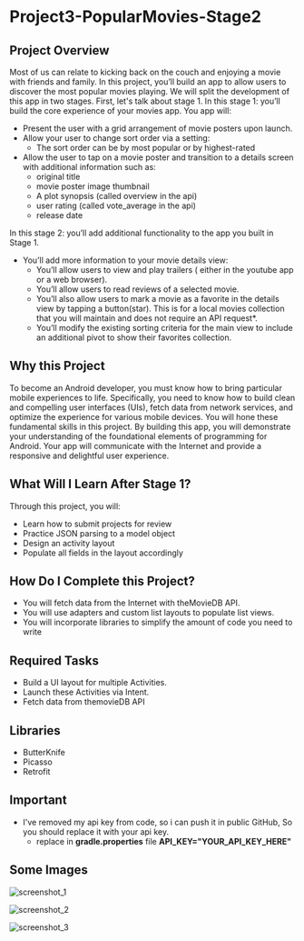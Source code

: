 # Project3-PopularMovies-Stage2

## Project Overview
Most of us can relate to kicking back on the couch and enjoying a movie with friends and family. In this project, you’ll build an app to allow users to discover the most popular movies playing. We will split the development of this app in two stages. First, let's talk about stage 1.
In this stage 1: you’ll build the core experience of your movies app.
You app will:
* Present the user with a grid arrangement of movie posters upon launch.
* Allow your user to change sort order via a setting:
  * The sort order can be by most popular or by highest-rated
* Allow the user to tap on a movie poster and transition to a details screen with additional information such as:
  * original title
  * movie poster image thumbnail
  * A plot synopsis (called overview in the api)
  * user rating (called vote_average in the api)
  * release date
  
In this stage 2: you’ll add additional functionality to the app you built in Stage 1.

* You’ll add more information to your movie details view:
  * You’ll allow users to view and play trailers ( either in the youtube app or a web browser).
  * You’ll allow users to read reviews of a selected movie.
  * You’ll also allow users to mark a movie as a favorite in the details view by tapping a button(star). This is for a local movies collection that you will maintain and does not require an API request*.
  * You’ll modify the existing sorting criteria for the main view to include an additional pivot to show their favorites collection.



## Why this Project

To become an Android developer, you must know how to bring particular mobile experiences to life. Specifically, you need to know how to build clean and compelling user interfaces (UIs), fetch data from network services, and optimize the experience for various mobile devices. You will hone these fundamental skills in this project.
By building this app, you will demonstrate your understanding of the foundational elements of programming for Android. Your app will communicate with the Internet and provide a responsive and delightful user experience.

## What Will I Learn After Stage 1?
Through this project, you will:
- Learn how to submit projects for review
- Practice JSON parsing to a model object
- Design an activity layout
- Populate all fields in the layout accordingly

## How Do I Complete this Project?
- You will fetch data from the Internet with theMovieDB API.
- You will use adapters and custom list layouts to populate list views.
- You will incorporate libraries to simplify the amount of code you need to write

## Required Tasks
- Build a UI layout for multiple Activities.
- Launch these Activities via Intent.
- Fetch data from themovieDB API

## Libraries
- ButterKnife
- Picasso
- Retrofit


## Important 
* I've removed my api key from code, so i can push it in public GitHub, So you should replace it with your api key.
  * replace in **gradle.properties** file **API_KEY="YOUR_API_KEY_HERE"**
## Some Images
![screenshot_1](https://user-images.githubusercontent.com/20706577/39101027-359b2cd4-4694-11e8-993d-5810965df115.png)

![screenshot_2](https://user-images.githubusercontent.com/20706577/39101029-40137ed2-4694-11e8-9f49-5bc37fd69690.png)

![screenshot_3](https://user-images.githubusercontent.com/20706577/39101030-41d9d7de-4694-11e8-8981-149740316c39.png)


